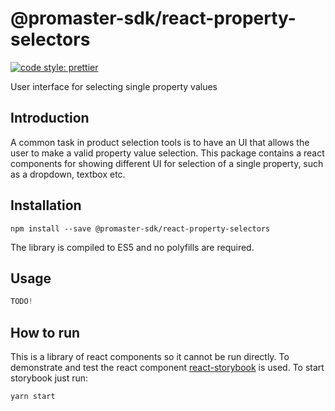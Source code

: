 # @promaster-sdk/react-property-selectors

[![code style: prettier][prettier-image]][prettier-url]

User interface for selecting single property values

## Introduction

A common task in product selection tools is to have an UI that allows the user to make a valid property value selection. This package contains a react components for showing different UI for selection of a single property, such as a dropdown, textbox etc.

## Installation

`npm install --save @promaster-sdk/react-property-selectors`

The library is compiled to ES5 and no polyfills are required.

## Usage

```js
TODO!
```

## How to run

This is a library of react components so it cannot be run directly. To demonstrate and test the react component [react-storybook](https://storybook.js.org/) is used. To start storybook just run:

```
yarn start
```

[prettier-image]: https://img.shields.io/badge/code_style-prettier-ff69b4.svg?style=flat
[prettier-url]: https://github.com/prettier/prettier
